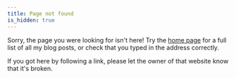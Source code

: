 ```yaml
---
title: Page not found
is_hidden: true
---
```


Sorry, the page you were looking for isn't here! Try the [home page](/) for a
full list of all my blog posts, or check that you typed in the address
correctly.

If you got here by following a link, please let the owner of that website know
that it's broken.
